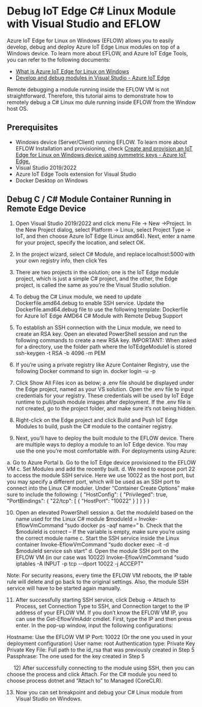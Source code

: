 # Debug IoT Edge C# Linux Module with Visual Studio and EFLOW

Azure IoT Edge for Linux on Windows (EFLOW) allows you to easily develop, debug and deploy Azure IoT Edge Linux modules on top of a Windows device. To learn more about EFLOW, and Azure IoT Edge Tools, you can refer to the following documents:
-	[What is Azure IoT Edge for Linux on Windows](https://docs.microsoft.com/en-us/azure/iot-edge/iot-edge-for-linux-on-windows?view=iotedge-2018-06#:~:text=Azure%20IoT%20Edge%20for%20Linux%20on%20Windows%20allows%20you%20to,solutions%20being%20built%20in%20Linux.)
-	[Develop and debug modules in Visual Studio - Azure IoT Edge](https://docs.microsoft.com/en-us/azure/iot-edge/how-to-visual-studio-develop-module?view=iotedge-2020-11)

Remote debugging a module running inside the EFLOW VM is not straightforward. Therefore, this tutorial aims to demonstrate how to remotely debug a C# Linux mo
dule running inside EFLOW from the Window host OS. 

## Prerequisites
-	Windows device (Server/Client) running EFLOW. To learn more about EFLOW Installation and provisioning, check [Create and provision an IoT Edge for Linux on Windows device using symmetric keys - Azure IoT Edge.](https://docs.microsoft.com/en-us/azure/iot-edge/how-to-provision-single-device-linux-on-windows-symmetric?view=iotedge-2018-06&tabs=azure-portal%2Cpowershell)
-	Visual Studio 2019/2022
-	Azure IoT Edge Tools extension for Visual Studio
-	Docker Desktop on Windows

## Debug C / C# Module Container Running in Remote Edge Device


1)	Open Visual Studio 2019/2022 and click menu File -> New ->Project. In the New Project dialog, select Platform -> Linux, select Project Type -> IoT, and then choose Azure IoT Edge (Linux amd64). Next, enter a name for your project, specify the location, and select OK.
2)	In the project wizard, select C# Module, and replace localhost:5000 with your own registry info, then click Yes
3)	There are two projects in the solution; one is the IoT Edge module project, which is just a simple C# project, and the other, the Edge project, is called the same as you’re the Visual Studio solution.
4)	To debug the C# Linux module, we need to update Dockerfile.amd64.debug to enable SSH service. Update the Dockerfile.amd64.debug file to use the following template: Dockerfile for Azure IoT Edge AMD64 C# Module with Remote Debug Support
5)	To establish an SSH connection with the Linux module, we need to create an RSA key. Open an elevated PowerShell session and run the following commands to create a new RSA key. IMPORTANT: When asked for a directory, use the folder path where the IoTEdgeModule1 is stored
ssh-keygen -t RSA -b 4096 -m PEM

 

6)	If you’re using a private registry like Azure Container Registry, use the following Docker command to sign in.
docker login -u <ACR username> -p <ACR password> <ACR login server>

7)	Click Show All Files icon as below; a .env file should be displayed under the Edge project, named as your VS solution. Open the .env file to input credentials for your registry. These credentials will be used by IoT Edge runtime to pull/push module images after deployment. If the .env file is not created, go to the project folder, and make sure it’s not being hidden.

8)	Right-click on the Edge project and click Build and Push IoT Edge Modules to build, push the C# module to the container registry.

9)	Next, you’ll have to deploy the built module to the EFLOW device. There are multiple ways to deploy a module to an IoT Edge device. You may use the one you’re most comfortable with. For deployments using Azure:

a.	Go to Azure Portal
b.	Go to the IoT Edge device provisioned to the EFLOW VM
c.	Set Modules and add the recently built.
d.	We need to expose port 22 to access the module SSH service. Here we use 10022 as the host port, but you may specify a different port, which will be used as an SSH port to connect into the Linux C# moduler. Under “Container Create Options” make sure to include the following:
{
    "HostConfig": {
        "Privileged": true,
        "PortBindings": {
            "22/tcp": [
                {
                    "HostPort": "10022"
                }
            ]
        }
    }
}

10)	Open an elevated PowerShell session
a.	Get the moduleId based on the name used for the Linux C# module
$moduleId = Invoke-EflowVmCommand “sudo docker ps -aqf name=<iot-edge-module-name>”
b.	Check that the $moduleId is correct – If the variable is empty, make sure you’re using the correct module name
c.	Start the SSH service inside the Linux container
Invoke-EflowVmCommand “sudo docker exec -it -d $moduleId service ssh start”
d.	Open the module SSH port on the EFLOW VM (in our case was 10022)
Invoke-EflowVmCommand “sudo iptables -A INPUT -p tcp --dport 10022 -j ACCEPT”

Note: For security reasons, every time the EFLOW VM reboots, the IP table rule will delete and go back to the original settings. Also, the module SSH service will have to be started again manually. 

11)	After successfully starting SSH service, click Debug -> Attach to Process, set Connection Type to SSH, and Connection target to the IP address of your EFLOW VM. If you don’t know the EFLOW VM IP, you can use the Get-EflowVmAddr cmdlet. First, type the IP and then press enter. In the pop-up window, input the following configurations:

Hostname:  Use the EFLOW VM IP
Port: 10022 (Or the one you used in your deployment configuration)
User name: root
Authentication type: Private Key
Private Key File: Full path to the id_rsa that was previously created in Step 5
Passphrase: The one used for the key created in Step 5

  
12)	After successfully connecting to the module using SSH, then you can choose the process and click Attach. For the C# module you need to choose process dotnet and “Attach to” to Managed (CoreCLR).
 

13)	Now you can set breakpoint and debug your C# Linux module from Visual Studio on Windows. 
